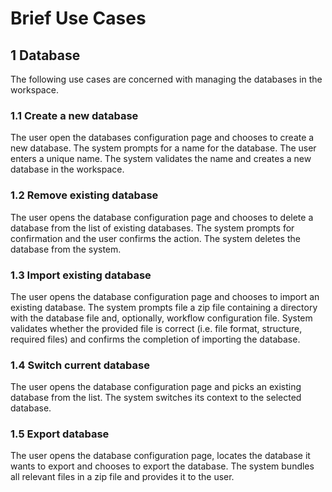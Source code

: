 # Brief Use Cases

## 1 Database
The following use cases are concerned with managing the databases in the workspace. 

### 1.1 Create a new database
The user open the databases configuration page and chooses to create a new database. The system prompts for a name for the database. The user enters a unique name. The system validates the name and creates a new database in the workspace. 

### 1.2 Remove existing database
The user opens the database configuration page and chooses to delete a database from the list of existing databases. The system prompts for confirmation and the user confirms the action. The system deletes the database from the system.

### 1.3 Import existing database
The user opens the database configuration page and chooses to import an existing database. The system prompts file a zip file containing a directory with the database file and, optionally, workflow configuration file. System validates whether the provided file is correct (i.e. file format, structure, required files) and confirms the completion of importing the database.

### 1.4 Switch current database
The user opens the database configuration page and picks an existing database from the list. The system switches its context to the selected database.

### 1.5 Export database
The user opens the database configuration page, locates the database it wants to export and chooses to export the database. The system bundles all relevant files in a zip file and provides it to the user.

